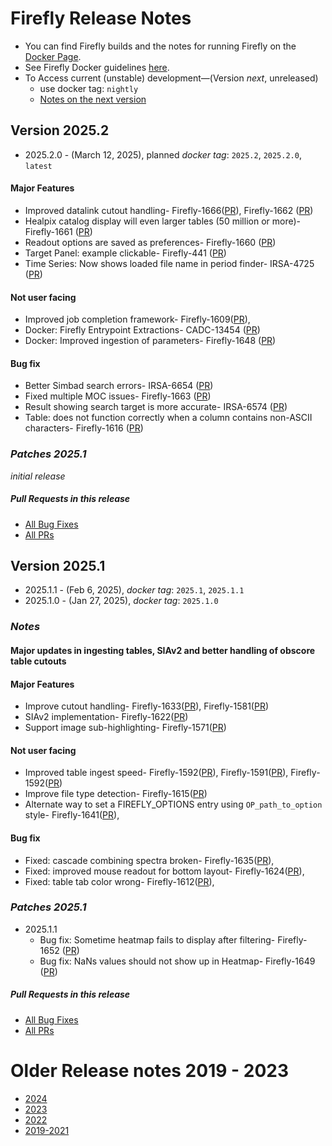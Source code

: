 # Firefly Release Notes

- You can find Firefly builds and the notes for running Firefly on the [Docker Page](https://hub.docker.com/r/ipac/firefly).
- See Firefly Docker guidelines [here](firefly-docker.md).
- To Access current (unstable) development—(Version _next_, unreleased) 
  - use docker tag: `nightly`
  - [Notes on the next version](next-release-details.md)


## Version 2025.2
- 2025.2.0 - (March 12, 2025), planned _docker tag_: `2025.2`, `2025.2.0`, `latest`

#### Major Features
- Improved datalink cutout handling- Firefly-1666([PR](https://github.com/Caltech-IPAC/firefly/pull/1717)), Firefly-1662 ([PR](https://github.com/Caltech-IPAC/firefly/pull/1715))
- Healpix catalog display will even larger tables (50 million or more)- Firefly-1661 ([PR](https://github.com/Caltech-IPAC/firefly/pull/1713))
- Readout options are saved as preferences- Firefly-1660 ([PR](https://github.com/Caltech-IPAC/firefly/pull/1707))
- Target Panel: example clickable- Firefly-441 ([PR](https://github.com/Caltech-IPAC/firefly/pull/1696))
- Time Series: Now shows loaded file name in period finder- IRSA-4725 ([PR](https://github.com/Caltech-IPAC/firefly/pull/1721))

#### Not user facing
- Improved job completion framework- Firefly-1609([PR](https://github.com/Caltech-IPAC/firefly/pull/1719)),
- Docker: Firefly Entrypoint Extractions- CADC-13454 ([PR](https://github.com/Caltech-IPAC/firefly/pull/1708))
- Docker: Improved ingestion of parameters- Firefly-1648 ([PR](https://github.com/Caltech-IPAC/firefly/pull/1698))

#### Bug fix
- Better Simbad search errors- IRSA-6654 ([PR](https://github.com/Caltech-IPAC/firefly/pull/1714))
- Fixed multiple MOC issues- Firefly-1663 ([PR](https://github.com/Caltech-IPAC/firefly/pull/1716))
- Result showing search target is more accurate- IRSA-6574 ([PR](https://github.com/Caltech-IPAC/firefly/pull/1712))
- Table: does not function correctly when a column contains non-ASCII characters- Firefly-1616 ([PR](https://github.com/Caltech-IPAC/firefly/pull/1716))


### _Patches 2025.1_
_initial release_

##### _Pull Requests in this release_
- [All Bug Fixes](https://github.com/caltech-ipac/firefly/pulls?q=is%3apr+milestone%3a2025.2+label%3abug)
- [All PRs](https://github.com/caltech-ipac/firefly/pulls?q=is%3apr++milestone%3a2025.2+)



## Version 2025.1
- 2025.1.1 - (Feb  6, 2025),  _docker tag_: `2025.1`, `2025.1.1`
- 2025.1.0 - (Jan 27, 2025),  _docker tag_: `2025.1.0`

### _Notes_
#### Major updates in ingesting tables, SIAv2 and better handling of obscore table cutouts

#### Major Features
 - Improve cutout handling- Firefly-1633([PR](https://github.com/Caltech-IPAC/firefly/pull/1689)),
Firefly-1581([PR](https://github.com/Caltech-IPAC/firefly/pull/1581))
 - SIAv2 implementation- Firefly-1622([PR](https://github.com/Caltech-IPAC/firefly/pull/1677))
 - Support image sub-highlighting- Firefly-1571([PR](https://github.com/Caltech-IPAC/firefly/pull/1642))

#### Not user facing
 - Improved table ingest speed- Firefly-1592([PR](https://github.com/Caltech-IPAC/firefly/pull/1667)), 
Firefly-1591([PR](https://github.com/Caltech-IPAC/firefly/pull/1662)), Firefly-1592([PR](https://github.com/Caltech-IPAC/firefly/pull/1667)) 
 - Improve file type detection- Firefly-1615([PR](https://github.com/Caltech-IPAC/firefly/pull/1670))
 - Alternate way to set a FIREFLY_OPTIONS entry using `OP_path_to_option` style- Firefly-1641([PR](https://github.com/Caltech-IPAC/firefly/pull/1691)), 

#### Bug fix
- Fixed: cascade combining spectra broken- Firefly-1635([PR](https://github.com/Caltech-IPAC/firefly/pull/1683)), 
- Fixed: improved mouse readout for bottom layout- Firefly-1624([PR](https://github.com/Caltech-IPAC/firefly/pull/1682)), 
- Fixed: table tab color wrong- Firefly-1612([PR](https://github.com/Caltech-IPAC/firefly/pull/1681)), 

### _Patches 2025.1_

- 2025.1.1
  - Bug fix: Sometime heatmap fails to display after filtering- Firefly-1652 ([PR](https://github.com/Caltech-IPAC/firefly/pull/1700))
  - Bug fix: NaNs values should not show up in Heatmap- Firefly-1649 ([PR](https://github.com/Caltech-IPAC/firefly/pull/1701))

##### _Pull Requests in this release_
- [All Bug Fixes](https://github.com/caltech-ipac/firefly/pulls?q=is%3apr+milestone%3a2025.1+label%3abug)
- [All PRs](https://github.com/caltech-ipac/firefly/pulls?q=is%3apr++milestone%3a2025.1+)


# Older Release notes 2019 - 2023
- [2024](old-release-notes/older-release-notes-2024.md)
- [2023](old-release-notes/older-release-notes-2023.md)
- [2022](old-release-notes/older-release-notes-2022.md)
- [2019-2021](old-release-notes/older-release-notes-2019-2021.md)
